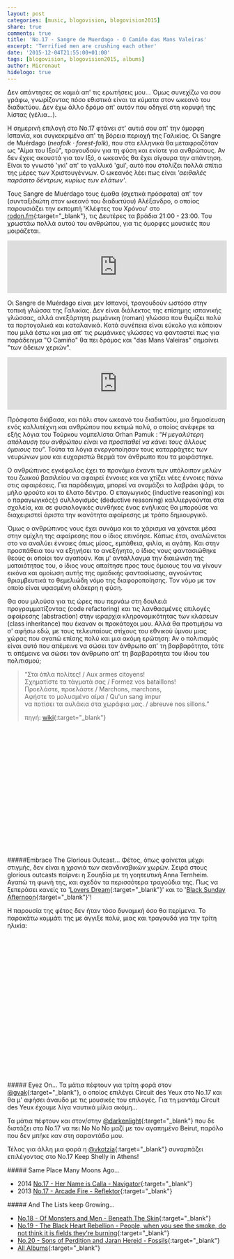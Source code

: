 ```yaml
---
layout: post
categories: [music, blogovision, blogovision2015]
share: true
comments: true
title: 'No.17 - Sangre de Muerdago - O Camiño das Mans Valeiras'
excerpt: 'Terrified men are crushing each other'
date: '2015-12-04T21:55:00+01:00'
tags: [blogovision, blogovision2015, albums]
author: Micronaut
hidelogo: true
---
```

Δεν απάντησες σε καμιά απ' τις ερωτήσεις μου... Όμως συνεχίζω να σου γράφω, γνωρίζοντας πόσο εθιστικά είναι τα κύματα στον ωκεανό του διαδικτύου. Δεν έχω άλλο δρόμο απ' αυτόν που οδηγεί στη κορυφή της λίστας (γέλια...).

Η σημερινή επιλογή στο Νο.17 φτάνει στ' αυτιά σου απ' την όμορφη Ισπανία, και συγκεκριμένα απ' τη βόρεια περιοχή της Γαλικίας. Οι Sangre de Muérdago (*neofolk · forest-folk*), που στα ελληνικά θα μεταφραζόταν ως "Αίμα του Ιξού", τραγουδούν για τη φύση και ενίοτε για ανθρώπους. Αν δεν έχεις ακουστά για τον Ιξό, ο ωκεανός θα έχει σίγουρα την απάντηση. Είναι το γνωστό 'γκί' απ' το γαλλικό 'gui', αυτό που στολίζει πολλά σπίτια της μέρες των Χριστουγέννων. Ο ωκεανός λέει πως είναι *'αειθαλές παράσιτο δέντρων, κυρίως των ελάτων'*.

Τους Sangre de Muérdago τους έμαθα (σχετικά πρόσφατα) απ' τον (συνταξιδιώτη στον ωκεανό του διαδικτύου) Αλέξανδρο, ο οποίος παρουσιάζει την εκπομπή 'Κλέφτες του Χρόνου' στο [rodon.fm](http://www.rodonfm.net/index.php/live){:target="_blank"}, τις Δευτέρες τα βράδια 21:00 - 23:00. Του χρωστάω πολλά αυτού του ανθρώπου, για τις όμορφες μουσικές που μοιράζεται.

<iframe style="border: 0; width: 100%; height: 120px;" src="https://bandcamp.com/EmbeddedPlayer/album=1461580194/size=large/bgcol=ffffff/linkcol=0687f5/tracklist=false/artwork=small/track=3659752010/transparent=true/" seamless><a href="http://sangredemuerdago.bandcamp.com/album/o-cami-o-das-mans-valeiras">O Camiño das Mans Valeiras by SANGRE DE MUERDAGO</a></iframe>

Οι Sangre de Muérdago είναι μεν Ισπανοί, τραγουδούν ωστόσο στην τοπική γλώσσα της Γαλικίας. Δεν είναι διάλεκτος της επίσημης ισπανικής γλώσσας, αλλά ανεξάρτητη ρωμάνικη (roman) γλώσσα που θυμίζει πολύ τα πορτογαλικά και καταλανικά. Κατά συνέπεια είναι εύκολο για κάποιον που μιλά έστω και μια απ' τις ρωμάνικες γλώσσες να φανταστεί πως για παράδειγμα "O Camiño" θα πει δρόμος και "das Mans Valeiras" σημαίνει "των άδειων χεριών".

<iframe style="border: 0; width: 100%; height: 120px;" src="https://bandcamp.com/EmbeddedPlayer/album=1461580194/size=large/bgcol=ffffff/linkcol=0687f5/tracklist=false/artwork=small/track=975811455/transparent=true/" seamless><a href="http://sangredemuerdago.bandcamp.com/album/o-cami-o-das-mans-valeiras">O Camiño das Mans Valeiras by SANGRE DE MUERDAGO</a></iframe>

Πρόσφατα διάβασα, και πάλι στον ωκεανό του διαδικτύου, μια δημοσίευση ενός καλλιτέχνη και ανθρώπου που εκτιμώ πολύ, ο οποίος ανέφερε τα εξής λόγια του Τούρκου νομπελίστα Orhan Pamuk : &ldquo;*Η μεγαλύτερη απόλαυση του ανθρώπου είναι να προσπαθεί να κάνει τους άλλους όμοιους του*&rdquo;. Τούτα τα λόγια ενεργοποίησαν τους καταρράχτες των νευρώνων μου και ευχαριστώ θερμά τον άνθρωπο που τα μοιράστηκε.

Ο ανθρώπινος εγκέφαλος έχει το προνόμιο έναντι των υπόλοιπον μελών του ζωικού βασιλείου να αφαιρεί έννοιες και να χτίζει νέες έννοιες πάνω στις αφαιρέσεις. Για παράδειγμα, μπορεί να ονομάζει το λαβράκι ψάρι, το μήλο φρούτο και το έλατο δέντρο. Ο επαγωγικός (inductive reasoning) και ο παραγωγικός(;) συλλογισμός (deductive reasoning) καλλιεργούνται στα σχολεία, και σε φυσιολογικές συνθήκες ένας ενήλικας θα μπορούσε να διαχειριστεί άριστα την ικανότητα αφαίρεσης με τρόπο δημιουργικό. 

Όμως ο ανθρώπινος νους έχει συνάμα και το χάρισμα να χάνεται μέσα στην ομίχλη της αφαίρεσης που ο ίδιος επινόησε. Κάπως έτσι, αναλώνεται στο να αναλύει έννοιες όπως μίσος, εμπάθεια, φιλία, κι αγάπη. Και στην προσπάθεια του να εξηγήσει το ανεξήγητο, ο ίδιος νους φαντασιώθηκε θεούς οι οποίοι τον αγαπούν. Και μ' αντάλλαγμα την διαιώνιση της ματαιότητας του, ο ίδιος νους απαίτησε προς τους όμοιους του να γίνουν εικόνα και ομοίωση αυτής της ομαδικής φαντασίωσης, αγνοώντας θριαμβευτικά το θεμελιώδη νόμο της διαφοροποίησης. Τον νόμο με τον οποίο είναι υφασμένη ολάκερη η φύση.

Θα σου μιλούσα για τις ώρες που περνάω στη δουλειά προγραμματίζοντας (code refactoring) και τις λανθασμένες επιλογές αφαίρεσης (abstraction) στην ιεραρχία κληρονομικότητας των κλάσεων (class inheritance) που έκαναν οι προκάτοχοι μου. Αλλά θα προτιμήσω να σ' αφήσω εδώ, με τους τελευταίους στίχους του εθνικού ύμνου μιας χώρας που αγαπώ επίσης πολύ και μια ακόμη ερώτηση: Αν ο πολιτισμός είναι αυτό που απέμεινε να σώσει τον άνθρωπο απ' τη βαρβαρότητα, τότε τι απέμεινε να σώσει τον άνθρωπο απ' τη βαρβαρότητα του ίδιου του πολιτισμού;

>&ldquo;Στα όπλα πολίτες! / Aux armes citoyens!<br/>
>Σχηματίστε τα τάγματά σας / Formez vos bataillons!<br/>
>Προελάστε, προελάστε / Marchons, marchons,<br/>
>Αφήστε το μολυσμένο αίμα / Qu'un sang impur<br/>
>να ποτίσει τα αυλάκια στα χωράφια μας. / abreuve nos sillons.&rdquo;<br/>
>
> πηγή: [wiki](http://el.wikipedia.org/wiki/%CE%97_%CE%9C%CE%B1%CF%83%CF%83%CE%B1%CE%BB%CE%B9%CF%8E%CF%84%CE%B9%CE%B4%CE%B1){:target="_blank"}

<div class="invisible">
<figure class="center">
	<iframe width="70%" height="281" src="about:blank" data-src="https://player.vimeo.com/video/103779614"  frameborder="0">&nbsp;</iframe>
</figure>
</div>

<div class="text-divider"></div>

#####Embrace The Glorious Outcast...
Φέτος, όπως φαίνεται μέχρι στιγμής, δεν είναι η χρονιά των σκανδιναβικών χωρών. Σειρά στους glorious outcasts παίρνει η Σουηδία με τη γοητευτική Anna Ternheim. Αγαπώ τη φωνή της, και σχεδόν τα περισσότερα τραγούδια της.  Πως να ξεπεράσει κανείς το '[Lovers Dream](https://www.youtube.com/watch?v=zebZVO0Xo3g){:target="_blank"}' και το '[Black Sunday Afternoon](https://www.youtube.com/watch?v=eFIwsHxFsmk){:target="_blank"}'!

Η παρουσία της φέτος δεν ήταν τόσο δυναμική όσο θα περίμενα. Το παρακάτω κομμάτι της με άγγιξε πολύ, μιας και τραγουδά για την τρίτη ηλικία:
 
<div class="invisible">
<figure class="center">
	<iframe width="60%" height="320" src="about:blank" data-src="https://www.youtube.com/embed/mgPjU_mrBrk" frameborder="0" allowfullscreen>&nbsp;</iframe>
</figure>
</div>

<div class="text-divider"></div>

#####<i class="fa fa-hand-o-right"></i> Eyez Οn...
Τα μάτια πέφτουν για τρίτη φορά στον [‏@gvak](http://voice-inertia.blogspot.nl/2015/12/blogovision-2015-17-circuit-des-yeux-in.html){:target="_blank"}, ο οποίος επιλέγει Circuit des Yeux στο Νο.17 και θα μ' αφήσει άναυδο με τις μουσικές του επιλογές. Για τη μαντάμ Circuit des Yeux έχουμε λίγα ναυτικά μίλια ακόμη...

Τα μάτια πέφτουν και στον/στην [@darkenlight](http://darkenlight.tumblr.com/post/134519054910/no17-beirut-no-no-no){:target="_blank"} που δε διστάζει στο Νο.17 να πει No No No μαζί με τον αγαπημένο Beirut, παρόλο που δεν μπήκε καν στη σαραντάδα μου.

Τέλος για άλλη μια φορά η [‏@vkotzia](https://suburbanwords.wordpress.com/2015/12/04/17-keep-shelly-in-athens-now-im-ready/){:target="_blank"} συναρπάζει επιλέγοντας στο No.17 Keep Shelly in Athens!


#####<i class="fa fa-hand-o-right"></i> Same Place Many Moons Ago...
* 2014 [No.17 - Her Name is Calla - Navigator](/music/blogovision/blogovision2014/blogovision2014-no17/){:target="_blank"}
* 2013 [No.17 - Arcade Fire - Reflektor](/music/blogovision/blogovision2013/blogovision2013-no17/){:target="_blank"}

#####<i class="fa fa-hand-o-right"></i> And The Lists keep Growing...
* [No.18 - Of Monsters and Men - Beneath The Skin](/music/blogovision/blogovision2015/blogovision2015-no18/){:target="_blank"}
* [No.19 - The Black Heart Rebellion - People, when you see the smoke, do not think it is fields they're burning](/music/blogovision/blogovision2015/blogovision2015-no19/){:target="_blank"}
* [No.20 - Sons of Perdition and Jaran Hereid - Fossils](/music/blogovision/blogovision2015/blogovision2015-no20/){:target="_blank"}
* [All Albums](/music/new-albums-2015/){:target="_blank"}